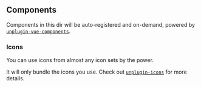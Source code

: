 ## Components

Components in this dir will be auto-registered and on-demand, powered by [`unplugin-vue-components`](https://github.com/antfu/unplugin-vue-components).


### Icons

You can use icons from almost any icon sets by the power.

It will only bundle the icons you use. Check out [`unplugin-icons`](https://github.com/antfu/unplugin-icons) for more details.
